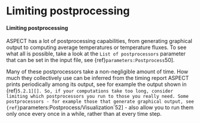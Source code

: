 # Limiting postprocessing

#### Limiting postprocessing

ASPECT has a lot of postprocessing
capabilities, from generating graphical output to computing average
temperatures or temperature fluxes. To see what all is possible, take a look
at the `List of postprocessors` parameter that can be set in the input file,
see {ref}`parameters:Postprocess`50].

Many of these postprocessors take a non-negligible amount of time. How much
they collectively use can be inferred from the timing report 
ASPECT prints periodically among its output, see for
example the output shown in {ref}`5.2.1][]. So, if your computations
take too long, consider limiting which postprocessors you run to those you
really need. Some postprocessors - for example those that generate
graphical output, see
{ref}`parameters:Postprocess/Visualization`52] - also allow
you to run them only once every once in a while, rather than at every time
step.
